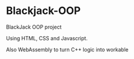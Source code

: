 # Blackjack-OOP
BlackJack OOP project

Using HTML, CSS and Javascript.

Also WebAssembly to turn C++ logic into workable 
